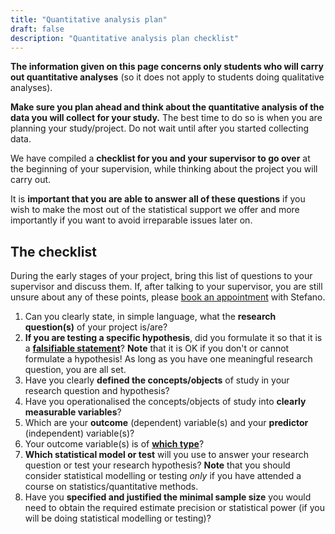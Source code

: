 ```yaml
---
title: "Quantitative analysis plan"
draft: false
description: "Quantitative analysis plan checklist"
---
```


**The information given on this page concerns only students who will carry out quantitative analyses** (so it does not apply to students doing qualitative analyses).

**Make sure you plan ahead and think about the quantitative analysis of the data you will collect for your study.**
The best time to do so is when you are planning your study/project. Do not wait until after you started collecting data.

We have compiled a **checklist for you and your supervisor to go over** at the beginning of your supervision, while thinking about the project you will carry out.

It is **important that you are able to answer all of these questions** if you wish to make the most out of the statistical support we offer and more importantly if you want to avoid irreparable issues later on.

## The checklist

During the early stages of your project, bring this list of questions to your supervisor and discuss them.
If, after talking to your supervisor, you are still unsure about any of these points, please [book an appointment](https://uoelel.github.io/support/) with Stefano.

1. Can you clearly state, in simple language, what the **research question(s)** of your project is/are?
1. **If you are testing a specific hypothesis**, did you formulate it so that it is a [**falsifiable statement**](falsifiable/)? **Note** that it is OK if you don't or cannot formulate a hypothesis! As long as you have one meaningful research question, you are all set.
1. Have you clearly **defined the concepts/objects** of study in your research question and hypothesis?
1. Have you operationalised the concepts/objects of study into **clearly measurable variables**?
1. Which are your **outcome** (dependent) variable(s) and your **predictor** (independent) variable(s)?
1. Your outcome variable(s) is of [**which type**](variable-types/)?
1. **Which statistical model or test** will you use to answer your research question or test your research hypothesis? **Note** that you should consider statistical modelling or testing *only* if you have attended a course on statistics/quantitative methods.
1. Have you **specified and justified the minimal sample size** you would need to obtain the required estimate precision or statistical power (if you will be doing statistical modelling or testing)?

